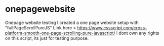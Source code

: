 # onepagewebsite
Onepage website testing
I created a one page website setup with "fullPageScrollPureJS" Link here > https://www.cssscript.com/cross-platform-smooth-one-page-scrolling-pure-javascript/
I dont own any rights on this script, its just for testing purpose.
